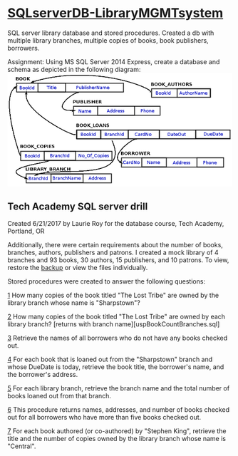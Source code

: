 # [SQLserverDB-LibraryMGMTsystem](./Tech-Acad-Projects/tree/master/sql_srvr_db)
SQL server library database and stored procedures. Created a db with multiple library branches, multiple copies of books, book publishers, borrowers.

Assignment: Using MS SQL Server 2014 Express, create a database and schema as depicted in the following diagram: 
![db schema](DBFinalDrill2.png)

## Tech Academy SQL server drill
Created 6/21/2017 by Laurie Roy for the database course, Tech Academy, Portland, OR

Additionally, there were certain requirements about the number of books, branches, authors, publishers and patrons. I created a mock library of 4 branches and 93 books, 30 authors, 15 publishers, and 10 patrons.  To view, restore the [backup](./Tech-Acad-Projects/tree/master/sql_srvr_db) or view the files individually.

Stored procedures were created to answer the following questions: 

[1](uspBookCount.sql) How many copies of the book titled "The Lost Tribe" are owned by the library branch whose name is "Sharpstown"? 

[2](uspBookCountBranchesShort.sql) How many copies of the book titled "The Lost Tribe" are owned by each library branch?
	[returns with branch name][uspBookCountBranches.sql]

[3](uspMemberNoneCheckedout.sql) Retrieve the names of all borrowers who do not have any books checked out.

[4](uspCheckedoutDueToday.sql) For each book that is loaned out from the "Sharpstown" branch and whose DueDate is today, retrieve the book title, the borrower's name, and the borrower's address.

[5](uspBranchBooksOut.sql) For each library branch, retrieve the branch name and the total number of books loaned out from that branch.

[6](uspBorrowers5books.sql) This procedure returns names, addresses, and number of books checked out for all borrowers who have more than five books checked out.

[7](uspBranchCopiesByStephenKing.sql) For each book authored (or co-authored) by "Stephen King", retrieve the title and the number of copies owned by the library branch whose name is "Central".